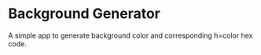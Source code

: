 # Background Generator

A simple app to generate background color and corresponding h=color hex code.